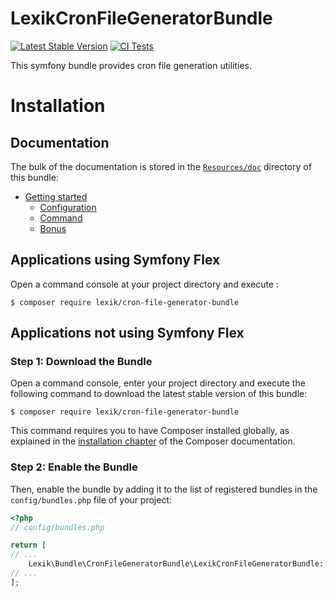 LexikCronFileGeneratorBundle
============================

[![Latest Stable Version](https://poser.pugx.org/lexik/cron-file-generator-bundle/v/stable.svg)](https://packagist.org/packages/lexik/cron-file-generator-bundle)
[![CI Tests](https://github.com/lexik/LexikCronFileGeneratorBundle/actions/workflows/ci.yml/badge.svg)](https://github.com/lexik/LexikCronFileGeneratorBundle/actions/workflows/ci.yml)

This symfony bundle provides cron file generation utilities.

Installation
============

Documentation
-------------

The bulk of the documentation is stored in the [`Resources/doc`](Resources/doc/index.md) directory of this bundle:

* [Getting started](Resources/doc/index.md#getting-started)
  * [Configuration](Resources/doc/index.md#configuration)
  * [Command](Resources/doc/index.md#command)
  * [Bonus](Resources/doc/index.md#bonus)

Applications using Symfony Flex
----------------------------------

Open a command console at your project directory and execute :

```console
$ composer require lexik/cron-file-generator-bundle
```

Applications not using Symfony Flex
----------------------------------------

### Step 1: Download the Bundle

Open a command console, enter your project directory and execute the
following command to download the latest stable version of this bundle:

```console
$ composer require lexik/cron-file-generator-bundle
```

This command requires you to have Composer installed globally, as explained
in the [installation chapter](https://getcomposer.org/doc/00-intro.md)
of the Composer documentation.

### Step 2: Enable the Bundle

Then, enable the bundle by adding it to the list of registered bundles
in the `config/bundles.php` file of your project:

```php
<?php
// config/bundles.php

return [
// ...
    Lexik\Bundle\CronFileGeneratorBundle\LexikCronFileGeneratorBundle::class => ['all' => true],
// ...
];
```
